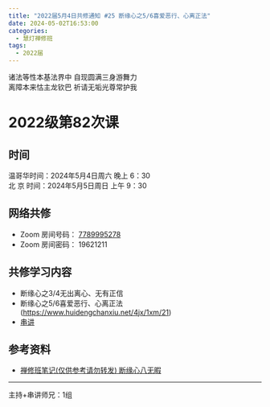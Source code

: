 ```yaml
---
title: "2022届5月4日共修通知 #25 断缘心之5/6喜爱恶行、心离正法"
date: 2024-05-02T16:53:00
categories:
  - 慧灯禅修班
tags:
  - 2022届
---
```

诸法等性本基法界中 自现圆满三身游舞力\
离障本来怙主龙钦巴 祈请无垢光尊常护我

# 2022级第82次课

## 时间

温哥华时间：2024年5月4日周六 晚上 6：30\
北  京 时间：2024年5月5日周日 上午 9：30

## 网络共修

* Zoom 房间号码： [7789995278](https://us02web.zoom.us/j/7789995278?pwd=VjZmbWJFY2k2K0E5RVB2cTNIQmhqUT09)
* Zoom 房间密码： 19621211

## 共修学习内容

* 断缘心之3/4无出离心、无有正信
* 断缘心之5/6喜爱恶行、心离正法
(https://www.huidengchanxiu.net/4jx/1xm/21)
* [串讲](https://box.hdcxb.net/%E5%85%B6%E4%BB%96%E8%B5%84%E6%96%99/f/2022%E5%B1%8A)


## 参考资料

* [禅修班笔记(仅供参考请勿转发) 断缘心八无暇](https://bj.cxb123.cc/1xm/4-duan-yuan-xin/)

- - -


主持+串讲师兄：1组
